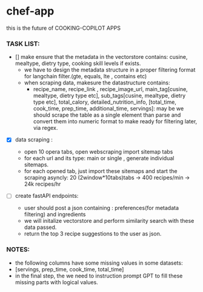 # chef-app
this is the future of COOKING-COPILOT APPS

### TASK LIST:
- [] make ensure that the metadata in the vectorstore contains: cusine, mealtype, dietry type, cooking skill levels if exists.
    - we have to design the metadata structure in a proper filtering format for langchain filter.(gte, equals, lte , contains etc)
    - when scraping data, makesure the datastructure contains:
      - recipe_name, recipe_link , recipe_image_url, main_tag[cusine, mealtype, dietry type etc], sub_tags[cusine, mealtype, dietry type etc],
        total_calory, detailed_nutrition_info, [total_time, cook_time, prep_time, additional_time, servings]: may be we should scrape the table 
        as a single element than parse and convert them into numeric format to make ready for filtering later, via regex. 

- [X] data scraping :
    - open 10 opera tabs, open webscraping import sitemap tabs
    - for each url and its type: main or single , generate individual sitemaps.
    - for each opened tab, just import these sitemaps and start the scraping asyncly: 20 (2window*10tabs)tabs -> 400 recipes/min -> 24k recipes/hr
												  
- [ ] create fastAPI endpoints:

	- user should post a json containing : preferences(for metadata filtering) and ingredients
	- we will initalize vectorstore and perform similarity search with these data passed.
	- return the top 3 recipe suggestions to the user as json.

### NOTES:
-  the following columns have some missing values in some datasets:
  -  [servings, prep_time, cook_time, total_time] 
-  in the final step, the we need to instruction prompt GPT to fill these missing parts with logical values.

